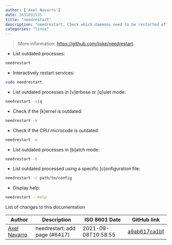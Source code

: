 ```yaml
---
author: ['Axel Navarro']
date: 1631091535
title: "needrestart"
description: "needrestart, Check which daemons need to be restarted after library upgrades."
categories: "linux"
---
```

> More information: <https://github.com/liske/needrestart>.

- List outdated processes:

```bash
needrestart
```

- Interactively restart services:

```bash
sudo needrestart
```

- List outdated processes in [v]erbose or [q]uiet mode:

```bash
needrestart -v|q
```

- Check if the [k]ernel is outdated:

```bash
needrestart -k
```

- Check if the CPU microcode is outdated:

```bash
needrestart -w
```

- List outdated processes in [b]atch mode:

```bash
needrestart -b
```

- List outdated processed using a specific [c]onfiguration file:

```bash
needrestart -c path/to/config
```

- Display help:

```bash
needrestart --help
```
List of changes to this documentation


Author | Description | ISO 8601 Date | GitHub link
------|-----|-----|-----
[Axel Navarro](mailto:navarroaxel@gmail.com) | needrestart: add page (#6417) | 2021-09-08T10:58:55 | [a9ab617ca1bf](https://github.com/tldr-pages/tldr/commit/a9ab617ca1bf47e0d58f907b9c17887181acd24a)

